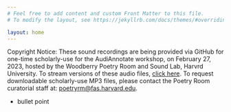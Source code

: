 ```yaml
---
# Feel free to add content and custom Front Matter to this file.
# To modify the layout, see https://jekyllrb.com/docs/themes/#overriding-theme-defaults

layout: home
---
```

Copyright Notice: These sound recordings are being provided via GitHub for one-time scholarly-use for the AudiAnnotate workshop, on February 27, 2023, hosted by the Woodberry Poetry Room and Sound Lab, Harvrd University. To stream versions of these audio files, [click here](https://hollis.harvard.edu/primo-explore/search?tab=everything&search_scope=everything&vid=HVD2&lang=en_US&mode=basic&offset=0&query=lsr01,contains,990016954060203941). To request downloadable scholarly-use MP3 files, please contact the Poetry Room curatorial staff at: poetryrm@fas.harvard.edu.
* bullet point
